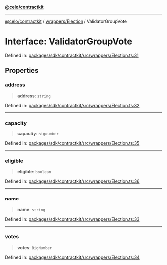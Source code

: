 [**@celo/contractkit**](../../../README.md)

***

[@celo/contractkit](../../../modules.md) / [wrappers/Election](../README.md) / ValidatorGroupVote

# Interface: ValidatorGroupVote

Defined in: [packages/sdk/contractkit/src/wrappers/Election.ts:31](https://github.com/celo-org/developer-tooling/blob/master/packages/sdk/contractkit/src/wrappers/Election.ts#L31)

## Properties

### address

> **address**: `string`

Defined in: [packages/sdk/contractkit/src/wrappers/Election.ts:32](https://github.com/celo-org/developer-tooling/blob/master/packages/sdk/contractkit/src/wrappers/Election.ts#L32)

***

### capacity

> **capacity**: `BigNumber`

Defined in: [packages/sdk/contractkit/src/wrappers/Election.ts:35](https://github.com/celo-org/developer-tooling/blob/master/packages/sdk/contractkit/src/wrappers/Election.ts#L35)

***

### eligible

> **eligible**: `boolean`

Defined in: [packages/sdk/contractkit/src/wrappers/Election.ts:36](https://github.com/celo-org/developer-tooling/blob/master/packages/sdk/contractkit/src/wrappers/Election.ts#L36)

***

### name

> **name**: `string`

Defined in: [packages/sdk/contractkit/src/wrappers/Election.ts:33](https://github.com/celo-org/developer-tooling/blob/master/packages/sdk/contractkit/src/wrappers/Election.ts#L33)

***

### votes

> **votes**: `BigNumber`

Defined in: [packages/sdk/contractkit/src/wrappers/Election.ts:34](https://github.com/celo-org/developer-tooling/blob/master/packages/sdk/contractkit/src/wrappers/Election.ts#L34)
